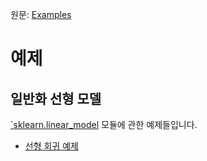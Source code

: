 원문: [Examples](https://scikit-learn.org/stable/auto_examples/index.html)

# 예제

## 일반화 선형 모델

[`sklearn.linear_model](../modules/classes#module-sklearn.linear_model) 모듈에 관한 예제들입니다.

- [선형 회귀 예제](linear_model/plot_ols)
